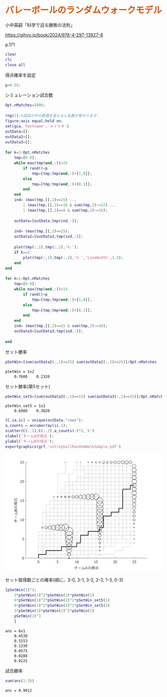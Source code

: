 
# <span style="color:rgb(213,80,0)">バレーボールのランダムウォークモデル</span>

小中英嗣「科学で迫る勝敗の法則」


https://gihyo.jp/book/2024/978-4-297-13927-8


p.171

```matlab
clear
clc
close all
```

得点確率を設定

```matlab
p=0.55;
```

シミュレーション試合数

```matlab
Opt.nMatches=1000;

rng(1);%括弧の中の数値を変えると乱数が変わります．
figure;axis equal;hold on;
set(gca,'fontname','メイリオ')
outData=[];
outData2=[];
outData3=[];

for k=1:Opt.nMatches
    tmp=[0 0];
    while max(tmp(end,:))<25
        if rand()<p
            tmp=[tmp;tmp(end,:)+[1,0]];
        else
            tmp=[tmp;tmp(end,:)+[0,1]];
        end
    end
    ind= (max(tmp,[],2)==25) ...
        | (max(tmp,[],2)==16 & sum(tmp,2)~=32) ...
        | (max(tmp,[],2)==8 & sum(tmp,2)~=16);

    outData=[outData;tmp(ind,:)];

    ind= (max(tmp,[],2)==25);
    outData2=[outData2;tmp(ind,:)];

    plot(tmp(:,1),tmp(:,2),'k:');
    if k==2
        plot(tmp(:,1),tmp(:,2),'k-','LineWidth',1.5);
    end
end

for k=1:Opt.nMatches
    tmp=[0 0];
    while max(tmp(end,:))<15
        if rand()<p
            tmp=[tmp;tmp(end,:)+[1,0]];
        else
            tmp=[tmp;tmp(end,:)+[0,1]];
        end
    end
    ind= (max(tmp,[],2)==15 & sum(tmp,2)~=30);
    outData3=[outData3;tmp(ind,:)];

end

```

セット勝率

```matlab
pSetWin=[sum(outData2(:,1)==25) sum(outData2(:,2)==25)]/Opt.nMatches
```

```TextOutput
pSetWin = 1x2    
    0.7680    0.2320
```

セット勝率(第5セット)

```matlab
pSetWin_set5=[sum(outData3(:,1)==15) sum(outData3(:,2)==15)]/Opt.nMatches
```

```TextOutput
pSetWin_set5 = 1x2    
    0.6980    0.3020
```

```matlab
[C,ia,ic] = unique(outData,"rows");
a_counts = accumarray(ic,1);
scatter(C(:,1),C(:,2),a_counts(:)*2,'k')
xlabel('チームAの得点');
ylabel('チームBの得点');
exportgraphics(gcf,'volleyballRandomWalkSample.pdf')
```

<center><img src="p171_volleyballRandomWalkSample_media/figure_0.png" width="562" alt="figure_0.png"></center>


セット取得数ごとの確率(順に，3-0, 3-1, 3-2, 2-3, 1-3, 0-3)

```matlab
[pSetWin(1)^3;
    3*pSetWin(1)^2*pSetWin(2)*pSetWin(1)
    6*pSetWin(1)^2*pSetWin(2)^2*pSetWin_set5(1)
    6*pSetWin(1)^2*pSetWin(2)^2*pSetWin_set5(2)
    3*pSetWin(1)*pSetWin(2)^2*pSetWin(2)
    pSetWin(2)^3
    ]
```

```TextOutput
ans = 6x1    
    0.4530
    0.3153
    0.1330
    0.0575
    0.0288
    0.0125
```

試合勝率

```matlab
sum(ans(1:3))
```

```TextOutput
ans = 0.9012
```
